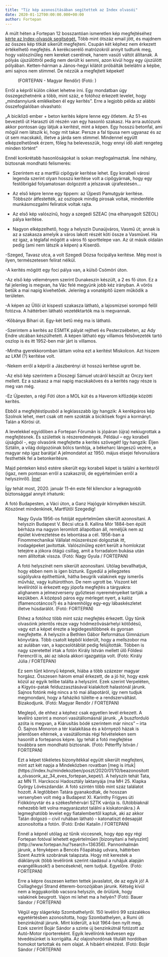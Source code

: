 ```yaml
---
title: "Tíz kép azonosításában segítettek az Index olvasói"
date: 2020-01-12T00:00:00.000+00:00
author: Fortepan
---
```


A múlt héten a Fortepan 12 bosszantóan ismeretlen kép megfejtéséhez [kérte az Index-olvasók segítségét.](https://index.hu/fortepan/2020/01/04/a_fortepan_sew_tudja_hol_keszultek_ezek_a_kepek/) Több mint ötszáz email jött, és majdnem az összes kép titkát sikerült megfejteni. Csupán két képhez nem érkezett értékelhető megfejtés. A kerékcserélő matrózokról annyit tudtunk meg, hogy valószínűleg nem kereket cserélnek, hanem vasúti váltót állítanak. A pólyás újszülöttről pedig nem derült ki semmi, azon kívül hogy egy újszülött pólyában. Ketten-hárman a János-hegyi kilátót próbálták belelátni a képbe, ami sajnos nem stimmel. De nézzük a megfejtett képeket!

<figure>
<img src="/images/31123657_371d4b4bbf6b5ccc5b1f26fa26f0b7e5_wm.jpg" alt="" />
<figcaption>(FORTEPAN - Magyar Rendőr) (Fotó: )</figcaption>
</figure>

Erről a képről külön cikket lehetne írni. Egy mondatban úgy összegezhetnénk a több, mint száz, e fotóhoz érkezett levelet, hogy „mindannyiunk emlékeiben él egy kerítés”. Erre a legjobb példa az alábbi összefoglalóban olvasható:

„A bicikliző ember + beton kerités képre lenne egy ötletem. Az 51-es bevezető út Haraszti úti részén van egy hasonló szakasz. Ha arra autózunk akkor pontosan úgy látjuk a keritést, mint a képen. Egy hosszú betonfal, ami mögül nem látszik ki, hogy mit takar. Persze a fal tipusa nem ugyanaz és az út sem macskakő, illetve a járda sem stimmel. Mindennel együtt elképzelhetőnek érzem, főleg ha belevesszük, hogy ennyi idő alatt rengeteg minden történt”

Ennél konkrétabb hasonlóságokat is sokan megfogalmaztak. Íme néhány, biztosnak mondható felismerés:

- Szerintem ez a martfűi cipőgyár kerítése lehet. Egy korabeli városi legenda szerint olyan hosszú kerítése volt a cipőgyárnak, hogy egy festőbrigád folyamatosan dolgozott a jelszavak újrafestésén...

- Az első képre lenne egy tippem: az Újpesti Pamutgyár kerítése. Többször átfestették, az oszlopok mindig pirosak voltak, mindenféle munkásmozgalmi feliratok voltak rajta.

- Az első kép valószínű, hogy a szegedi SZEAC (ma elhanyagolt SZEOL) pálya kerítése.

- Nagyon elképzelhető, hogy a helyszín Dunaújváros, Vasmű út; annak is az a szakasza amelyik a város lakott részét köti össze a Vasművel. Ha ez igaz, a téglafal mögött a város fő sporttelepe van. Az út másik oldalán pedig (ami nem látszik a képen) a Kiserdő.

-Szeged, Tavasz utca, a volt Szegedi Dózsa focipálya kerítése. Még most is ilyen, természetesen felirat nélkül.

-A kerítés mögött egy foci pálya van, a külső Csömöri úton.

-Az első kép véleményem szerint Dunakeszin készült, a 2 es fő úton. Ez a fal jelenleg is megvan, ha Vác felé megyünk jobb kéz irányban. A vörös betűk a mai napig kivehetőek. Jelenleg a vonatépítő üzem működik a területen.

-A képen az Üllői út kispesti szakasza látható, a lajosmizsei sorompó felől fotózva. A háttérben látható vezetéktartók ma is megvannak.

-Kőbánya Bihari út. Egy-két betű még ma is látható.

-Szerintem a kerítés az ESMTK pályát rejtheti és Pesterzsébeten, az Ady Endre utcában készülhetett. A képen látható egy villamos felsővezeték tartó oszlop is és itt 1952-ben már járt is villamos.

-Mintha gyerekkoromban láttam volna ezt a kerítést Miskolcon. Azt hiszem az LKM (?) kerítése volt.

-Nekem erről a képről a Jászberényi út hosszú kerítése ugrott be.

-Az elsö kép szerintem a Dioszegi Sámuel utcáról készült az Orczy kert mellett. Ez a szakasz a mai napig macskaköves és a kerités nagy része is meg van még.

-Ez Újpesten, a régi Fóti úton a MOL kút és a Haverom kifőzdéje közötti kerítés.

Ebből a megfejtéstípusból a legklasszabb így hangzik: A kerékpáros kép Szolnok lehet, mert csak ott nem szokták a biciklisek fogni a kormányt. Talán a Kőrösi út.

A levelekkel egyidőben a Fortepan Fórumán is jópáran (újra) nekiugrottak a megfejtésnek. És születtek is részeredmények. Például – egy korabeli újságból -, egy olvasónk megfejtette a kerítés szövegét! Igy hangzik: Éljen Sztálin, a világ dolgozóinak bölcs tanítója, a békeharc lángeszű vezére, a magyar nép igaz barátja! A jelmondatot az 1950. május elsejei felvonulásra festhették fel a betonkerítésre.

Majd pénteken késő estére sikerült egy korabeli képet is találni a kerítésről (igaz, nem pontosan erről a szakaszról, de egyértelműen erről a helyszínről). [Íme!](http://forum.index.hu/Article/viewArticle?a=153514439&t=9204653)

Így tehát most, 2020. január 11-én este fél kilenckor a legnagyobb biztonsággal annyit írhatunk:

A fotó Budapesten, a Váci úton, a Ganz Hajógyár környékén készült. Köszönet mindenkinek, Martfűtől Szegedig!

<figure>
<img src="/images/31024743_d7de801f15508ce19652d88fddc96053_wm.jpg" alt="" />
<figcaption>Nagy Gyula 1956-os fotóját egyértelműen sikerült azonosítani. A helyszín Budapest V. Bécsi utca 8. Kallina Mór 1884-ben épült bérháza ma nagyon leromlott állapotban áll, reméljük nem az épület kivéreztetése és lebontása a cél. 1956-ban a Finommechanikai Vállalat műszerészei dolgoztak itt, irodagépeket javítottak. Valószínűleg ezért került a homlokzat tetejére a jókora ötágú csillag, amit a forradalom bukása után nem állítottak vissza. (Fotó: Nagy Gyula / FORTEPAN)</figcaption>
</figure>

<figure>
<img src="/images/31024739_c9051244296d3c890fdffdc2b5b85244_wm.jpg" alt="" />
<figcaption>A fotó helyszínét nem sikerült azonosítani. Utólag bevallhatjuk, hogy ebben nem is igen bíztunk. Egyedül a jellegzetes súgólyukra építhettünk, hátha beugrik valakinek egy ismerős művház, vagy kultúrotthon. De nem ugrott be. Viszont két levélírótól is érkezett egy jópofa megfejtés a tárgyakra: alighanem a jelmezverseny győztesei nyereményeiket tartják a kezükben. A középső páros egy mérleget nyert, a kalóz (flamencotáncos?) és a háremhölgy egy-egy lábaskészletet illetve húsdarálót. (Fotó: FORTEPAN)</figcaption>
</figure>

<figure>
<img src="/images/31024747_79134330c967da83309674fbe31ad9c8_wm.jpg" alt="" />
<figcaption>Ehhez a fotóhoz több mint száz megfejtés érkezett. Úgy tűnik olvasóink jelentős része vagy hódmezővásárhelyi kötődésű, vagy ezt a képet érezte a legidegesítőbbnek és gyorsan megfejtette. A helyszín a Bethlen Gábor Református Gimnázium könyvtára. Több csatolt képből kiderült, hogy a mellszobor ma az aulában van, a kapcsolótáblát pedig felújították. Többen is nagy szeretettel írtak a fotón Király István mellett ülő Földesi Ferencről is, aki az iskola akkori igazgatója volt. (Fotó: Király Júlia / FORTEPAN)</figcaption>
</figure>

<figure>
<img src="/images/31024741_6a01b3b4fb29e32778df23230223cedb_wm.jpg" alt="" />
<figcaption>Ez sem tűnt könnyű képnek, hiába a több százezer magyar horgász. Összesen három email érkezett, de a jó hír, hogy ezek közül az egyik telibe találta a helyszínt. Ezek szerint Verpeléten, a Kígyós-patak felduzzasztásával kialakított halastónál járunk. Sajnos fotónk még nincs a tó mai állapotáról, így nem tudjuk megmondani, hogy a faházikó túlélte-e a rendszerváltást. Bizakodjunk. (Fotó: Magyar Rendőr / FORTEPAN)</figcaption>
</figure>

<figure>
<img src="/images/31024735_e09c8d00db811ca96c2f4e2593b54c16_wm.jpg" alt="" />
<figcaption>Meglepő, de ehhez a képhez csak egyetlen levél érkezett. A levélíró szerint a monori vasútállomásnál járunk. „A buszforduló azóta is megvan, a Kiárusítás bódé szerintem már nincs” – írta Ő. Sajnos Monoron a tér kialakítása és a környező házak is jelentősen eltérnek, a vasútállomás régi felvételeken sem hasonlít a fortepanos képre. Igy tehát a fotó megfejtése továbbra sem mondható biztosnak. (Fotó: Péterffy István / FORTEPAN)</figcaption>
</figure>

<figure>
<img src="/images/31024749_ca08c249453dfe5422bfd72a4a9feda2_wm.jpg" alt="" />
<figcaption>Ezt a képet tökéletes bizonyítékkal együtt sikerült megfejteni, mint azt két napja a Mindeközben rovatban [meg is írtuk](https://index.hu/mindekozben/poszt/2020/01/10/beazonositotta_olvasonk_az_34_eves_fortepan_kepet/). A helyszín tehát Tata, az MN 11. Harckocsi Hadosztály laktanyája (ma MH 25. Klapka György Lövészdandár. A fotó szintén több mint száz találatot hozott. A legtöbben Tatára gyanakodtak, de hosszan versenyben volt még a Budapest XI. Karinthy Frigyes úti Fiókkönyvtár és a székesfehérvári SZTK várója is. (Utóbbiaknál nehezebb lett volna magyarázatot találni a kiskatonákra.) A legmeghatóbb levelet egy fiatalembertől kaptuk, aki az akkor Tatán dolgozó – civil ruhában látható - katonatiszt édesapját azonosította a fotón. (Fotó: Erdei Katalin / FORTEPAN)</figcaption>
</figure>

<figure>
<img src="/images/31024751_d09dfcdb085230d6850013d6c912c241_wm.jpg" alt="" />
<figcaption>Ennél a képnél utólag az tűnik viccesnek, hogy épp egy régi Fortepan fotóval lehetett egyértelműen [bizonyítani a helyszínt](http://www.fortepan.hu/?search=136356). Pannonhalmán járunk, a fényképen a Bencés Főapátság udvara, háttérben Szent Asztrik szobrának talapzata. Hogy mit kerestek a diáklányok (több levélírónk szerint ráadásul a ruhájuk alapján evangélikusok!) a bencéseknél, nem tudjuk. Egyelőre. (Fotó: FORTEPAN)</figcaption>
</figure>

<figure>
<img src="/images/31024737_f9ae5212b342cfd65af491f86222303f_wm.jpg" alt="" />
<figcaption>Erre a képre összesen ketten tettek javaslatot, de az egyik jó! A Csillaghegyi Strand étterem-borozójában járunk. Kétség kívül nem a leggyakoribb vacsora helyszín, de örülünk, hogy valakinek beugrott. Vajon mi lehet ma a helyén? (Fotó: Bauer Sándor / FORTEPAN)</figcaption>
</figure>

<figure>
<img src="/images/31024731_91e692a394f423aa760b724a991075be_wm.jpg" alt="" />
<figcaption>Végül egy slágerkép Szombathelyről. 150 levélíró 99 százalékos egyetértésben azonosította, hogy Szombathelyen, a Rumi úti benzinkútnál járunk. Mint kiderült, a kút 1964-ben nyílt meg. Ezek szerint Bojár Sándor a szinte új benzinkútnál fotózott az Autó-Motor riportereként. Egyik levélírónk kedvesen egy tévedésünket is korrigálta. Az olajoshordónak titulált hordóban homokot tartottak és nem olajat. A hibáért elnézést. (Fotó: Bojár Sándor / FORTEPAN)</figcaption>
</figure>
